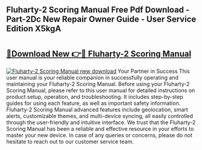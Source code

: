 ## Fluharty-2 Scoring Manual Free Pdf Download - Part-2Dc New Repair Owner Guide - User Service Edition X5kgA

# <h2><a href="http://bc39790.oget.top/?id=Fluharty-2+Scoring+Manual">🔗Download New 👉🔴 Fluharty-2 Scoring Manual</a></h2>

[![Fluharty-2 Scoring Manual new download](https://i.imgur.com/5g1atiW.png)](http://bc39790.oget.top/?id=Fluharty-2+Scoring+Manual)
Your Partner in Success This user manual is your reliable companion in successfully operating and maintaining your Fluharty-2 Scoring Manual. Before using your Fluharty-2 Scoring Manual, please refer to this user manual for detailed instructions on product setup, operation, and troubleshooting. It includes step-by-step guides for using each feature, as well as important safety information. Fluharty-2 Scoring Manual advanced features include geolocation, smart alerts, customizable themes, and multi-device syncing, all easily controlled through the user-friendly and intuitive interface. We trust that the Fluharty-2 Scoring Manual has been a reliable and effective resource in your efforts to master your new device. In case of any queries or concerns, please do not hesitate to reach out to our customer service team.
